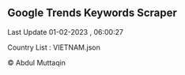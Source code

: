 

## Google Trends Keywords Scraper 
 
Last Update 01-02-2023 , 06:00:27

Country List :
VIETNAM.json



© Abdul Muttaqin 
